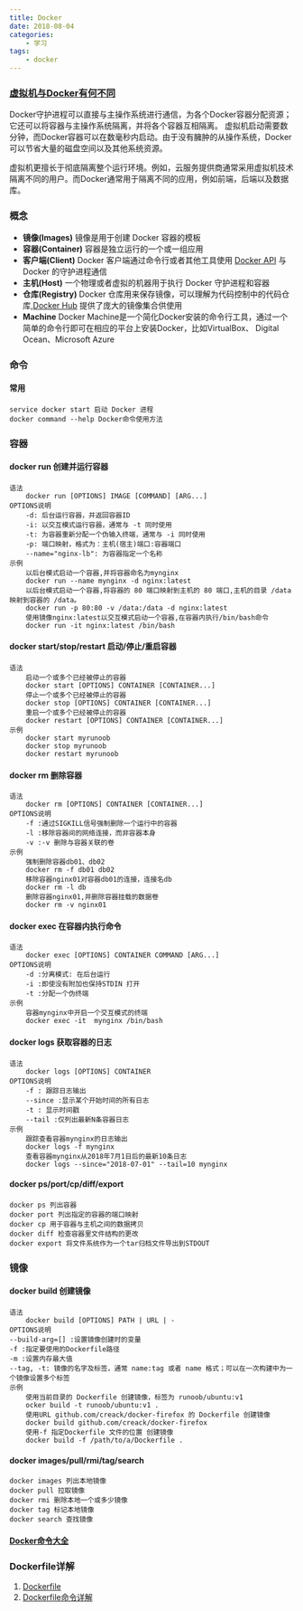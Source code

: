 ```yaml
---
title: Docker
date: 2018-08-04
categories:
    - 学习
tags:
    - docker
---
```


### [虚拟机与Docker有何不同](https://www.techug.com/post/comparing-virtual-machines-vs-docker-containers.html)
Docker守护进程可以直接与主操作系统进行通信，为各个Docker容器分配资源；它还可以将容器与主操作系统隔离，并将各个容器互相隔离。
虚拟机启动需要数分钟，而Docker容器可以在数毫秒内启动。由于没有臃肿的从操作系统，Docker可以节省大量的磁盘空间以及其他系统资源。

虚拟机更擅长于彻底隔离整个运行环境。例如，云服务提供商通常采用虚拟机技术隔离不同的用户。而Docker通常用于隔离不同的应用，例如前端，后端以及数据库。

### 概念
* **镜像(Images)** 镜像是用于创建 Docker 容器的模板
* **容器(Container)** 容器是独立运行的一个或一组应用
* **客户端(Client)** Docker 客户端通过命令行或者其他工具使用 [Docker API](https://docs.docker.com/reference/api/docker_remote_api) 与 Docker 的守护进程通信
* **主机(Host)** 一个物理或者虚拟的机器用于执行 Docker 守护进程和容器
* **仓库(Registry)** Docker 仓库用来保存镜像，可以理解为代码控制中的代码仓库,[Docker Hub](https://hub.docker.com) 提供了庞大的镜像集合供使用
* **Machine** Docker Machine是一个简化Docker安装的命令行工具，通过一个简单的命令行即可在相应的平台上安装Docker，比如VirtualBox、 Digital Ocean、Microsoft Azure

### 命令

#### 常用
    service docker start 启动 Docker 进程
    docker command --help Docker命令使用方法

<!-- more -->

### 容器

#### docker run 创建并运行容器
    语法
        docker run [OPTIONS] IMAGE [COMMAND] [ARG...]
    OPTIONS说明
        -d: 后台运行容器，并返回容器ID
        -i: 以交互模式运行容器，通常与 -t 同时使用
        -t: 为容器重新分配一个伪输入终端，通常与 -i 同时使用
        -p: 端口映射，格式为：主机(宿主)端口:容器端口
        --name="nginx-lb": 为容器指定一个名称
    示例
        以后台模式启动一个容器,并将容器命名为mynginx
        docker run --name mynginx -d nginx:latest
        以后台模式启动一个容器,将容器的 80 端口映射到主机的 80 端口,主机的目录 /data 映射到容器的 /data。
        docker run -p 80:80 -v /data:/data -d nginx:latest
        使用镜像nginx:latest以交互模式启动一个容器,在容器内执行/bin/bash命令
        docker run -it nginx:latest /bin/bash

#### docker start/stop/restart 启动/停止/重启容器
    语法
        启动一个或多个已经被停止的容器
        docker start [OPTIONS] CONTAINER [CONTAINER...]
        停止一个或多个已经被停止的容器
        docker stop [OPTIONS] CONTAINER [CONTAINER...]
        重启一个或多个已经被停止的容器
        docker restart [OPTIONS] CONTAINER [CONTAINER...]
    示例
        docker start myrunoob
        docker stop myrunoob
        docker restart myrunoob

#### docker rm 删除容器
    语法
        docker rm [OPTIONS] CONTAINER [CONTAINER...]
    OPTIONS说明
        -f :通过SIGKILL信号强制删除一个运行中的容器
        -l :移除容器间的网络连接，而非容器本身
        -v :-v 删除与容器关联的卷
    示例
        强制删除容器db01、db02
        docker rm -f db01 db02
        移除容器nginx01对容器db01的连接，连接名db
        docker rm -l db
        删除容器nginx01,并删除容器挂载的数据卷
        docker rm -v nginx01

#### docker exec 在容器内执行命令
    语法
        docker exec [OPTIONS] CONTAINER COMMAND [ARG...]
    OPTIONS说明
        -d :分离模式: 在后台运行
        -i :即使没有附加也保持STDIN 打开
        -t :分配一个伪终端
    示例
        容器mynginx中开启一个交互模式的终端
        docker exec -it  mynginx /bin/bash


#### docker logs 获取容器的日志
    语法
        docker logs [OPTIONS] CONTAINER
    OPTIONS说明
        -f : 跟踪日志输出
        --since :显示某个开始时间的所有日志
        -t : 显示时间戳
        --tail :仅列出最新N条容器日志
    示例
        跟踪查看容器mynginx的日志输出
        docker logs -f mynginx
        查看容器mynginx从2018年7月1日后的最新10条日志
        docker logs --since="2018-07-01" --tail=10 mynginx

#### docker ps/port/cp/diff/export
    docker ps 列出容器
    docker port 列出指定的容器的端口映射
    docker cp 用于容器与主机之间的数据拷贝
    docker diff 检查容器里文件结构的更改
    docker export 将文件系统作为一个tar归档文件导出到STDOUT

### 镜像
#### docker build 创建镜像
    语法
        docker build [OPTIONS] PATH | URL | -
    OPTIONS说明
    --build-arg=[] :设置镜像创建时的变量
    -f :指定要使用的Dockerfile路径
    -m :设置内存最大值
    --tag, -t: 镜像的名字及标签，通常 name:tag 或者 name 格式；可以在一次构建中为一个镜像设置多个标签
    示例
        使用当前目录的 Dockerfile 创建镜像，标签为 runoob/ubuntu:v1
        ocker build -t runoob/ubuntu:v1 .
        使用URL github.com/creack/docker-firefox 的 Dockerfile 创建镜像
        docker build github.com/creack/docker-firefox
        使用-f 指定Dockerfile 文件的位置 创建镜像
        docker build -f /path/to/a/Dockerfile .

#### docker images/pull/rmi/tag/search
    docker images 列出本地镜像
    docker pull 拉取镜像
    docker rmi 删除本地一个或多少镜像
    docker tag 标记本地镜像
    docker search 查找镜像

#### [Docker命令大全](https://www.runoob.com/docker/docker-command-manual.html)

### Dockerfile详解

1. [Dockerfile](https://blog.csdn.net/u010884123/article/details/55213279)
2. [Dockerfile命令详解](https://www.cnblogs.com/dazhoushuoceshi/p/7066041.html)

